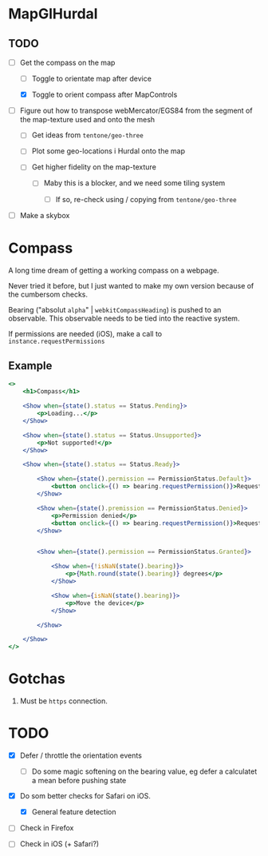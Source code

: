# MapGlHurdal

## TODO

- [ ] Get the compass on the map

    - [ ] Toggle to orientate map after device

    - [x] Toggle to orient compass after MapControls

- [ ] Figure out how to transpose webMercator/EGS84 from the segment of the map-texture used and onto the mesh

    - [ ] Get ideas from `tentone/geo-three`

    - [ ] Plot some geo-locations i Hurdal onto the map

    - [ ] Get higher fidelity on the map-texture

        - [ ] Maby this is a blocker, and we need some tiling system

            - [ ] If so, re-check using / copying from `tentone/geo-three`

- [ ] Make a skybox

# Compass

A long time dream of getting a working compass on a webpage.

Never tried it before, but I just wanted to make my own version because of the cumbersom checks.

Bearing ("absolut `alpha`" | `webkitCompassHeading`) is pushed to an observable. This observable needs to be tied into the reactive system.

If permissions are needed (iOS), make a call to `instance.requestPermissions`

## Example

```jsx
<>
    <h1>Compass</h1>

    <Show when={state().status == Status.Pending}>
        <p>Loading...</p>
    </Show>

    <Show when={state().status == Status.Unsupported}>
        <p>Not supported!</p>
    </Show>

    <Show when={state().status == Status.Ready}>

        <Show when={state().permission == PermissionStatus.Default}>
            <button onclick={() => bearing.requestPermission()}>Request permission</button>
        </Show>

        <Show when={state().premission == PermissionStatus.Denied}>
            <p>Permission denied</p>
            <button onclick={() => bearing.requestPermission()}>Request permission again</button>
        </Show>


        <Show when={state().permission == PermissionStatus.Granted}>

            <Show when={!isNaN(state().bearing)}>
                <p>{Math.round(state().bearing)} degrees</p>
            </Show>

            <Show when={isNaN(state().bearing)}>
                <p>Move the device</p>
            </Show>

        </Show>

    </Show>
</>
```

# Gotchas

1. Must be `https` connection.

# TODO

- [x] Defer / throttle the orientation events

    - [ ] Do some magic softening on the bearing value, eg defer a calculatet a mean before pushing state

- [x] Do som better checks for Safari on iOS.

    - [x] General feature detection

- [ ] Check in Firefox

- [ ] Check in iOS (+ Safari?)